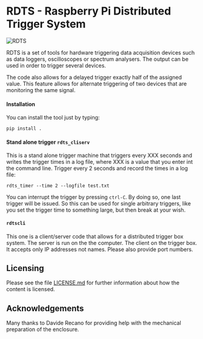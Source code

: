 # RDTS - Raspberry Pi Distributed Trigger System

![RDTS](https://raw.githubusercontent.com/xaratustrah/rdts/master/rdts.png)

RDTS is a set of tools for hardware triggering data acquisition devices such as data loggers, oscilloscopes or spectrum analysers. The output can be used in order to trigger several devices.

The code also allows for a delayed trigger exactly half of the assigned value. This feature allows for alternate triggering of two devices that are monitoring the same signal.


#### Installation
You can install the tool just by typing:

```
pip install .
```

#### Stand alone trigger `rdts_cliserv`

This is a stand alone trigger machine that triggers every XXX seconds and writes the trigger times in a log file, where XXX is a value that you enter int the command line. Trigger every 2 seconds and record the times in a log file:

```
rdts_timer --time 2 --logfile test.txt
```

You can interrupt the trigger by pressing `ctrl-C`. By doing so, one last trigger will be issued. So this can be used for single arbitrary triggers, like you set the trigger time to something large, but then break at your wish.

#### `rdtscli`

This one is a client/server code that allows for a distributed trigger box system. The server is run on the the computer. The client on the trigger box. It accepts only IP addresses not names. Please also provide port numbers.

## Licensing

Please see the file [LICENSE.md](./LICENSE.md) for further information about how the content is licensed.

## Acknowledgements

Many thanks to Davide Recano for providing help with the mechanical preparation of the enclosure.